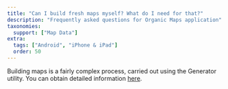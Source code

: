 ```yaml
---
title: "Can I build fresh maps myself? What do I need for that?"
description: "Frequently asked questions for Organic Maps application"
taxonomies:
  support: ["Map Data"]
extra:
  tags: ["Android", "iPhone & iPad"]
  order: 50
---
```


Building maps is a fairly complex process, carried out using the Generator utility. You can obtain detailed information [here](https://github.com/organicmaps/organicmaps/tree/master/generator).

